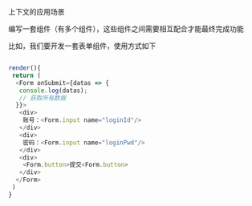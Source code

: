 上下文的应用场景

编写一套组件（有多个组件），这些组件之间需要相互配合才能最终完成功能

比如，我们要开发一套表单组件，使用方式如下

```js

render(){
 return (
  <Form onSubmit={datas => {
   console.log(datas);
   // 获取所有数据
  }}>  
   <div>
    账号：<Form.input name="loginId"/>
   </div>
   <div>
    密码：<Form.input name="loginPwd"/>
   </div>
   <div>
    <Form.button>提交<Form.button>
   </div>
  </Form>
 )
}
```